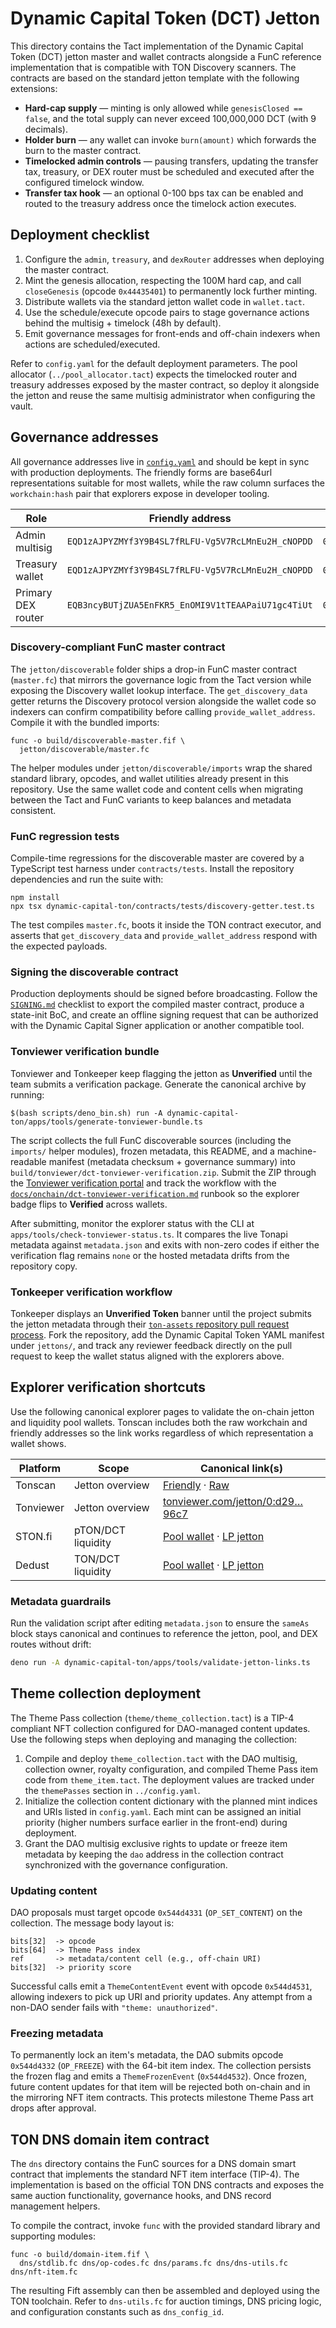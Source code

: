 # Dynamic Capital Token (DCT) Jetton

This directory contains the Tact implementation of the Dynamic Capital Token
(DCT) jetton master and wallet contracts alongside a FunC reference
implementation that is compatible with TON Discovery scanners. The contracts are
based on the standard jetton template with the following extensions:

- **Hard-cap supply** — minting is only allowed while `genesisClosed == false`,
  and the total supply can never exceed 100,000,000 DCT (with 9 decimals).
- **Holder burn** — any wallet can invoke `burn(amount)` which forwards the burn
  to the master contract.
- **Timelocked admin controls** — pausing transfers, updating the transfer tax,
  treasury, or DEX router must be scheduled and executed after the configured
  timelock window.
- **Transfer tax hook** — an optional 0-100 bps tax can be enabled and routed to
  the treasury address once the timelock action executes.

## Deployment checklist

1. Configure the `admin`, `treasury`, and `dexRouter` addresses when deploying
   the master contract.
2. Mint the genesis allocation, respecting the 100M hard cap, and call
   `closeGenesis` (opcode `0x44435401`) to permanently lock further minting.
3. Distribute wallets via the standard jetton wallet code in `wallet.tact`.
4. Use the schedule/execute opcode pairs to stage governance actions behind the
   multisig + timelock (48h by default).
5. Emit governance messages for front-ends and off-chain indexers when actions
   are scheduled/executed.

Refer to `config.yaml` for the default deployment parameters. The pool allocator
(`../pool_allocator.tact`) expects the timelocked router and treasury addresses
exposed by the master contract, so deploy it alongside the jetton and reuse the
same multisig administrator when configuring the vault.

## Governance addresses

All governance addresses live in [`config.yaml`](../config.yaml) and should be
kept in sync with production deployments. The friendly forms are base64url
representations suitable for most wallets, while the raw column surfaces the
`workchain:hash` pair that explorers expose in developer tooling.

| Role          | Friendly address                                                                 | Raw (`workchain:hash`)                                                    | Tonviewer link                                                                 |
| ------------- | -------------------------------------------------------------------------------- | ------------------------------------------------------------------------- | ------------------------------------------------------------------------------ |
| Admin multisig | `EQD1zAJPYZMYf3Y9B4SL7fRLFU-Vg5V7RcLMnEu2H_cNOPDD` | `0:f5cc024f6193187f763d07848bedf44b154f9583957b45c2cc9c4bb61ff70d38` | [tonviewer.com/EQD1z…NOPDD](https://tonviewer.com/EQD1zAJPYZMYf3Y9B4SL7fRLFU-Vg5V7RcLMnEu2H_cNOPDD) |
| Treasury wallet | `EQD1zAJPYZMYf3Y9B4SL7fRLFU-Vg5V7RcLMnEu2H_cNOPDD` | `0:f5cc024f6193187f763d07848bedf44b154f9583957b45c2cc9c4bb61ff70d38` | [tonviewer.com/EQD1z…NOPDD](https://tonviewer.com/EQD1zAJPYZMYf3Y9B4SL7fRLFU-Vg5V7RcLMnEu2H_cNOPDD) |
| Primary DEX router | `EQB3ncyBUTjZUA5EnFKR5_EnOMI9V1tTEAAPaiU71gc4TiUt` | `0:779dcc815138d9500e449c5291e7f12738c23d575b5310000f6a253bd607384e` | [tonviewer.com/EQB3n…TiUt](https://tonviewer.com/EQB3ncyBUTjZUA5EnFKR5_EnOMI9V1tTEAAPaiU71gc4TiUt) |

### Discovery-compliant FunC master contract

The `jetton/discoverable` folder ships a drop-in FunC master contract
(`master.fc`) that mirrors the governance logic from the Tact version while
exposing the Discovery wallet lookup interface. The `get_discovery_data`
getter returns the Discovery protocol version alongside the wallet code so
indexers can confirm compatibility before calling `provide_wallet_address`.
Compile it with the bundled imports:

```
func -o build/discoverable-master.fif \
  jetton/discoverable/master.fc
```

The helper modules under `jetton/discoverable/imports` wrap the shared standard
library, opcodes, and wallet utilities already present in this repository. Use
the same wallet code and content cells when migrating between the Tact and FunC
variants to keep balances and metadata consistent.

### FunC regression tests

Compile-time regressions for the discoverable master are covered by a TypeScript
test harness under `contracts/tests`. Install the repository dependencies and
run the suite with:

```
npm install
npx tsx dynamic-capital-ton/contracts/tests/discovery-getter.test.ts
```

The test compiles `master.fc`, boots it inside the TON contract executor, and
asserts that `get_discovery_data` and `provide_wallet_address` respond with the
expected payloads.

### Signing the discoverable contract

Production deployments should be signed before broadcasting. Follow the
[`SIGNING.md`](./SIGNING.md) checklist to export the compiled master contract,
produce a state-init BoC, and create an offline signing request that can be
authorized with the Dynamic Capital Signer application or another compatible
tool.

### Tonviewer verification bundle

Tonviewer and Tonkeeper keep flagging the jetton as **Unverified** until the
team submits a verification package. Generate the canonical archive by running:

```
$(bash scripts/deno_bin.sh) run -A dynamic-capital-ton/apps/tools/generate-tonviewer-bundle.ts
```

The script collects the full FunC discoverable sources (including the `imports/`
helper modules), frozen metadata, this README, and a machine-readable manifest
(metadata checksum + governance summary) into
`build/tonviewer/dct-tonviewer-verification.zip`. Submit the ZIP through the
[Tonviewer verification portal](https://tonviewer.com/verification) and track
the workflow with the
[`docs/onchain/dct-tonviewer-verification.md`](../../docs/onchain/dct-tonviewer-verification.md)
runbook so the explorer badge flips to **Verified** across wallets.

After submitting, monitor the explorer status with the CLI at
`apps/tools/check-tonviewer-status.ts`. It compares the live Tonapi metadata
against `metadata.json` and exits with non-zero codes if either the verification
flag remains `none` or the hosted metadata drifts from the repository copy.

### Tonkeeper verification workflow

Tonkeeper displays an **Unverified Token** banner until the project submits the
jetton metadata through their [`ton-assets` repository pull request
process](https://tonkeeper.helpscoutdocs.com/article/127-tokennftverification).
Fork the repository, add the Dynamic Capital Token YAML manifest under
`jettons/`, and track any reviewer feedback directly on the pull request to keep
the wallet status aligned with the explorers above.

## Explorer verification shortcuts

Use the following canonical explorer pages to validate the on-chain jetton and
liquidity pool wallets. Tonscan includes both the raw workchain and friendly
addresses so the link works regardless of which representation a wallet shows.

| Platform  | Scope                | Canonical link(s)                                                                                                                                                                              |
| --------- | -------------------- | ---------------------------------------------------------------------------------------------------------------------------------------------------------------------------------------------- |
| Tonscan   | Jetton overview      | [Friendly](https://tonscan.org/jetton/EQDSmz4RrDBFG-T1izwVJ7q1dpAq1mJTLrKwyMYJig6Wx_6y) · [Raw](https://tonscan.org/jetton/0:d29b3e11ac30451be4f58b3c1527bab576902ad662532eb2b0c8c6098a0e96c7) |
| Tonviewer | Jetton overview      | [tonviewer.com/jetton/0:d29…96c7](https://tonviewer.com/jetton/0:d29b3e11ac30451be4f58b3c1527bab576902ad662532eb2b0c8c6098a0e96c7)                                                             |
| STON.fi   | pTON/DCT liquidity   | [Pool wallet](https://tonviewer.com/EQB3ncyBUTjZUA5EnFKR5_EnOMI9V1tTEAAPaiU71gc4TiUt) · [LP jetton](https://tonviewer.com/jetton/0:31876bc3dd431f36b176f692a5e96b0ecf1aedebfa76497acd2f3661d6fbacd3) |
| Dedust    | TON/DCT liquidity    | [Pool wallet](https://tonviewer.com/EQAxh2vD3UMfNrF29pKl6WsOzxrt6_p2SXrNLzZh1vus0_MI) · [LP jetton](https://tonviewer.com/jetton/0:d3278947b93e817536048a8f7d50c64d0bd873950f937e803d4c7aefcab2ee98) |

### Metadata guardrails

Run the validation script after editing `metadata.json` to ensure the `sameAs`
block stays canonical and continues to reference the jetton, pool, and DEX
routes without drift:

```sh
deno run -A dynamic-capital-ton/apps/tools/validate-jetton-links.ts
```

## Theme collection deployment

The Theme Pass collection (`theme/theme_collection.tact`) is a TIP-4 compliant
NFT collection configured for DAO-managed content updates. Use the following
steps when deploying and managing the collection:

1. Compile and deploy `theme_collection.tact` with the DAO multisig, collection
   owner, royalty configuration, and compiled Theme Pass item code from
   `theme_item.tact`. The deployment values are tracked under the `themePasses`
   section in `../config.yaml`.
2. Initialize the collection content dictionary with the planned mint indices
   and URIs listed in `config.yaml`. Each mint can be assigned an initial
   priority (higher numbers surface earlier in the front-end) during deployment.
3. Grant the DAO multisig exclusive rights to update or freeze item metadata by
   keeping the `dao` address in the collection contract synchronized with the
   governance configuration.

### Updating content

DAO proposals must target opcode `0x544d4331` (`OP_SET_CONTENT`) on the
collection. The message body layout is:

```
bits[32]  -> opcode
bits[64]  -> Theme Pass index
ref       -> metadata/content cell (e.g., off-chain URI)
bits[32]  -> priority score
```

Successful calls emit a `ThemeContentEvent` event with opcode `0x544d4531`,
allowing indexers to pick up URI and priority updates. Any attempt from a
non-DAO sender fails with `"theme: unauthorized"`.

### Freezing metadata

To permanently lock an item's metadata, the DAO submits opcode `0x544d4332`
(`OP_FREEZE`) with the 64-bit item index. The collection persists the frozen
flag and emits a `ThemeFrozenEvent` (`0x544d4532`). Once frozen, future content
updates for that item will be rejected both on-chain and in the mirroring NFT
item contracts. This protects milestone Theme Pass art drops after approval.

## TON DNS domain item contract

The `dns` directory contains the FunC sources for a DNS domain smart contract
that implements the standard NFT item interface (TIP-4). The implementation is
based on the official TON DNS contracts and exposes the same auction
functionality, governance hooks, and DNS record management helpers.

To compile the contract, invoke `func` with the provided standard library and
supporting modules:

```
func -o build/domain-item.fif \
  dns/stdlib.fc dns/op-codes.fc dns/params.fc dns/dns-utils.fc dns/nft-item.fc
```

The resulting Fift assembly can then be assembled and deployed using the TON
toolchain. Refer to `dns-utils.fc` for auction timings, DNS pricing logic, and
configuration constants such as `dns_config_id`.
